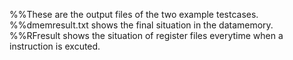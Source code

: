 %%These are the output files of the two example testcases.  
%%dmemresult.txt shows the final situation in the datamemory.  
%%RFresult shows the situation of register files everytime when a instruction is excuted.  
